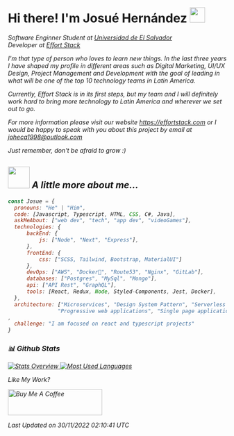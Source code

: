 # Hi there! I'm Josué Hernández <img src="https://github.com/TheDudeThatCode/TheDudeThatCode/blob/master/Assets/Hi.gif" width="35" />


<p><em>Software Enginner Student at <a href="https://www.ues.edu.sv/">Universidad de El Salvador</a>
</br>Developer at <a href="https://www.effortstack.com">Effort Stack</a>

I'm that type of person who loves to learn new things. In the last three years I have shaped my profile in different areas such as Digital Marketing, UI/UX Design, Project Management and Development with the goal of leading in what will be one of the top 10 technology teams in Latin America.

Currently, Effort Stack is in its first steps, but my team and I will definitely work hard to bring more technology to Latin America and wherever we set out to go.

For more information please visit our website https://effortstack.com or I would be happy to speak with you about this project by email at joheca1998@outlook.com

Just remember, don't be afraid to grow :)

## <img src="https://media.giphy.com/media/VgCDAzcKvsR6OM0uWg/giphy.gif" width="50"> A little more about me...  

```javascript
const Josue = {
  pronouns: "He" | "Him",
  code: [Javascript, Typescript, HTML, CSS, C#, Java],
  askMeAbout: ["web dev", "tech", "app dev", "videoGames"],
  technologies: {
      backEnd: {
          js: ["Node", "Next", "Express"],
      },
      frontEnd: {
          css: ["SCSS, Tailwind, Bootstrap, MaterialUI"]
      },
      devOps: ["AWS", "Docker🐳", "Route53", "Nginx", "GitLab"],
      databases: ["Postgres", "MySql", "Mongo"],
      api: ["API Rest", "GraphQL"],
      tools: [React, Redux, Node, Styled-Components, Jest, Docker],
  },
  architecture: ["Microservices", "Design System Pattern", "Serverless Architecture", 
                "Progressive web applications", "Single page applications"],
,
  challenge: "I am focused on react and typescript projects"
}
```
### 📊 Github Stats
<a href='https://github.com/JHDEZ1108/github-stats-transparent'>
  
![Stats Overview](https://raw.githubusercontent.com/jhdez1108/github-stats-transparent/output/generated/overview.svg)
![Most Used Languages](https://raw.githubusercontent.com/jhdez1108/github-stats-transparent/output/generated/languages.svg)

</a>
 
Like My Work?

<a href="https://www.buymeacoffee.com/joheca1998" target="_blank"><img src="https://cdn.buymeacoffee.com/buttons/v2/default-yellow.png" alt="Buy Me A Coffee" height="60px" width="217px" ></a>
 
 Last Updated on 30/11/2022 02:10:41 UTC
